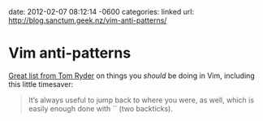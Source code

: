 date: 2012-02-07 08:12:14 -0600
categories: linked
url: http://blog.sanctum.geek.nz/vim-anti-patterns/

# Vim anti-patterns

[Great list from Tom Ryder](http://blog.sanctum.geek.nz/vim-anti-patterns/) on things you _should_ be doing in Vim, including this little timesaver:

> It’s always useful to jump back to where you were, as well, which is easily enough done with `` (two backticks).


